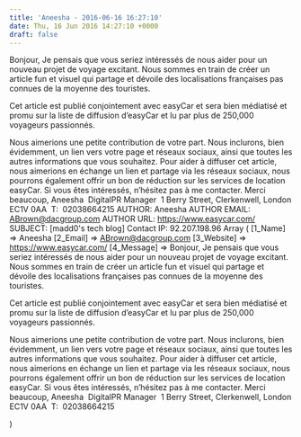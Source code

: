 ```yaml
---
title: 'Aneesha - 2016-06-16 16:27:10'
date: Thu, 16 Jun 2016 14:27:10 +0000
draft: false
---
```


Bonjour, Je pensais que vous seriez intéressés de nous aider pour un nouveau projet de voyage excitant. Nous sommes en train de créer un article fun et visuel qui partage et dévoile des localisations françaises pas connues de la moyenne des touristes.

Cet article est publié conjointement avec easyCar et sera bien médiatisé et promu sur la liste de diffusion d’easyCar et lu par plus de 250,000 voyageurs passionnés.

Nous aimerions une petite contribution de votre part. Nous inclurons, bien évidemment, un lien vers votre page et réseaux sociaux, ainsi que toutes les autres informations que vous souhaitez. Pour aider à diffuser cet article, nous aimerions en échange un lien et partage via les réseaux sociaux, nous pourrons également offrir un bon de réduction sur les services de location easyCar. Si vous êtes intéressés, n’hésitez pas à me contacter. Merci beaucoup, Aneesha  DigitalPR Manager  1 Berry Street, Clerkenwell, London EC1V 0AA  T:  02038664215 AUTHOR: Aneesha AUTHOR EMAIL: ABrown@dacgroup.com AUTHOR URL: https://www.easycar.com/ SUBJECT: \[madd0's tech blog\] Contact IP: 92.207.198.96 Array ( \[1\_Name\] => Aneesha \[2\_Email\] => ABrown@dacgroup.com \[3\_Website\] => https://www.easycar.com/ \[4\_Message\] => Bonjour, Je pensais que vous seriez intéressés de nous aider pour un nouveau projet de voyage excitant. Nous sommes en train de créer un article fun et visuel qui partage et dévoile des localisations françaises pas connues de la moyenne des touristes.

Cet article est publié conjointement avec easyCar et sera bien médiatisé et promu sur la liste de diffusion d’easyCar et lu par plus de 250,000 voyageurs passionnés.

Nous aimerions une petite contribution de votre part. Nous inclurons, bien évidemment, un lien vers votre page et réseaux sociaux, ainsi que toutes les autres informations que vous souhaitez. Pour aider à diffuser cet article, nous aimerions en échange un lien et partage via les réseaux sociaux, nous pourrons également offrir un bon de réduction sur les services de location easyCar. Si vous êtes intéressés, n’hésitez pas à me contacter. Merci beaucoup, Aneesha  DigitalPR Manager  1 Berry Street, Clerkenwell, London EC1V 0AA  T:  02038664215

)